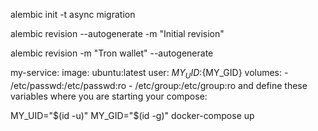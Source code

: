 
alembic init -t async migration

alembic revision --autogenerate -m "Initial revision"

alembic revision -m "Tron wallet" --autogenerate

 my-service:
    image: ubuntu:latest
    user: ${MY_UID}:${MY_GID}
    volumes:
      - /etc/passwd:/etc/passwd:ro
      - /etc/group:/etc/group:ro
and define these variables where you are starting your compose:

MY_UID="$(id -u)" MY_GID="$(id -g)" docker-compose up

